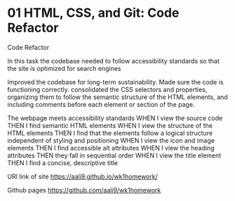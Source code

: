 # 01 HTML, CSS, and Git: Code Refactor

Code Refactor 

In this task the codebase needed to follow accessibility standards so that the site is optimized for search engines

Improved the codebase for long-term sustainability. Made sure the code is functioning correctly.  consolidated the CSS selectors and properties, organizing them to follow the semantic structure of the HTML elements, and including comments before each element or section of the page.
 
The webpage meets accessibility standards
WHEN I view the source code
THEN I find semantic HTML elements
WHEN I view the structure of the HTML elements
THEN I find that the elements follow a logical structure independent of styling and positioning
WHEN I view the icon and image elements
THEN I find accessible alt attributes
WHEN I view the heading attributes
THEN they fall in sequential order
WHEN I view the title element
THEN I find a concise, descriptive title

URl link of site
https://aali9.github.io/wk1homework/

Github pages 
https://github.com/aali9/wk1homework
